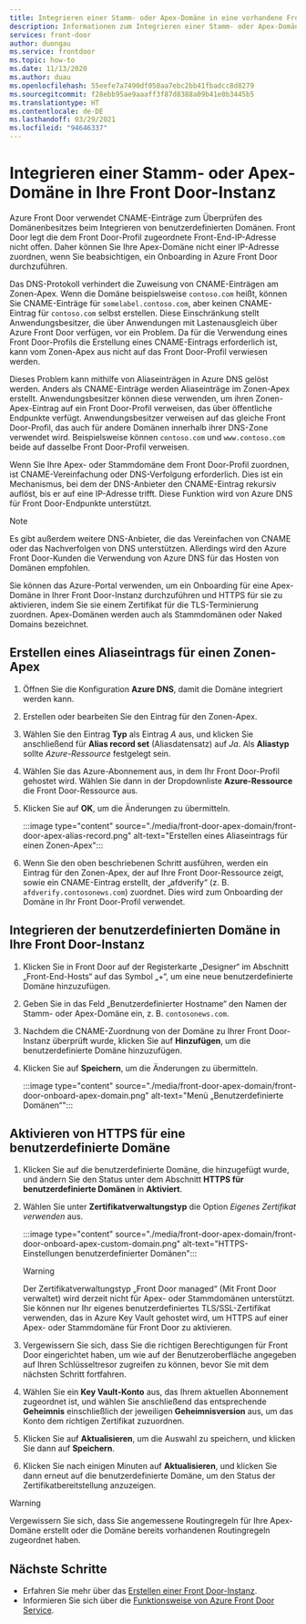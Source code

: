 ```yaml
---
title: Integrieren einer Stamm- oder Apex-Domäne in eine vorhandene Front Door-Instanz – Azure-Portal
description: Informationen zum Integrieren einer Stamm- oder Apex-Domäne in eine Front Door-Instanz mithilfe des Azure-Portals
services: front-door
author: duongau
ms.service: frontdoor
ms.topic: how-to
ms.date: 11/13/2020
ms.author: duau
ms.openlocfilehash: 55eefe7a7490df050aa7ebc2bb41fbadcc8d8279
ms.sourcegitcommit: f28ebb95ae9aaaff3f87d8388a09b41e0b3445b5
ms.translationtype: HT
ms.contentlocale: de-DE
ms.lasthandoff: 03/29/2021
ms.locfileid: "94646337"
---
```

# <a name="onboard-a-root-or-apex-domain-on-your-front-door"></a>Integrieren einer Stamm- oder Apex-Domäne in Ihre Front Door-Instanz
Azure Front Door verwendet CNAME-Einträge zum Überprüfen des Domänenbesitzes beim Integrieren von benutzerdefinierten Domänen. Front Door legt die dem Front Door-Profil zugeordnete Front-End-IP-Adresse nicht offen. Daher können Sie Ihre Apex-Domäne nicht einer IP-Adresse zuordnen, wenn Sie beabsichtigen, ein Onboarding in Azure Front Door durchzuführen.

Das DNS-Protokoll verhindert die Zuweisung von CNAME-Einträgen am Zonen-Apex. Wenn die Domäne beispielsweise `contoso.com` heißt, können Sie CNAME-Einträge für `somelabel.contoso.com`, aber keinen CNAME-Eintrag für `contoso.com` selbst erstellen. Diese Einschränkung stellt Anwendungsbesitzer, die über Anwendungen mit Lastenausgleich über Azure Front Door verfügen, vor ein Problem. Da für die Verwendung eines Front Door-Profils die Erstellung eines CNAME-Eintrags erforderlich ist, kann vom Zonen-Apex aus nicht auf das Front Door-Profil verwiesen werden.

Dieses Problem kann mithilfe von Aliaseinträgen in Azure DNS gelöst werden. Anders als CNAME-Einträge werden Aliaseinträge im Zonen-Apex erstellt. Anwendungsbesitzer können diese verwenden, um ihren Zonen-Apex-Eintrag auf ein Front Door-Profil verweisen, das über öffentliche Endpunkte verfügt. Anwendungsbesitzer verweisen auf das gleiche Front Door-Profil, das auch für andere Domänen innerhalb ihrer DNS-Zone verwendet wird. Beispielsweise können `contoso.com` und `www.contoso.com` beide auf dasselbe Front Door-Profil verweisen. 

Wenn Sie Ihre Apex- oder Stammdomäne dem Front Door-Profil zuordnen, ist CNAME-Vereinfachung oder DNS-Verfolgung erforderlich. Dies ist ein Mechanismus, bei dem der DNS-Anbieter den CNAME-Eintrag rekursiv auflöst, bis er auf eine IP-Adresse trifft. Diese Funktion wird von Azure DNS für Front Door-Endpunkte unterstützt. 

> [!NOTE]
> Es gibt außerdem weitere DNS-Anbieter, die das Vereinfachen von CNAME oder das Nachverfolgen von DNS unterstützen. Allerdings wird den Azure Front Door-Kunden die Verwendung von Azure DNS für das Hosten von Domänen empfohlen.

Sie können das Azure-Portal verwenden, um ein Onboarding für eine Apex-Domäne in Ihrer Front Door-Instanz durchzuführen und HTTPS für sie zu aktivieren, indem Sie sie einem Zertifikat für die TLS-Terminierung zuordnen. Apex-Domänen werden auch als Stammdomänen oder Naked Domains bezeichnet.

## <a name="create-an-alias-record-for-zone-apex"></a>Erstellen eines Aliaseintrags für einen Zonen-Apex

1. Öffnen Sie die Konfiguration **Azure DNS**, damit die Domäne integriert werden kann.

1. Erstellen oder bearbeiten Sie den Eintrag für den Zonen-Apex.

1. Wählen Sie den Eintrag **Typ** als Eintrag *A* aus, und klicken Sie anschließend für **Alias record set** (Aliasdatensatz) auf *Ja*. Als **Aliastyp** sollte *Azure-Ressource* festgelegt sein.

1. Wählen Sie das Azure-Abonnement aus, in dem Ihr Front Door-Profil gehostet wird. Wählen Sie dann in der Dropdownliste **Azure-Ressource** die Front Door-Ressource aus.

1. Klicken Sie auf **OK**, um die Änderungen zu übermitteln.

    :::image type="content" source="./media/front-door-apex-domain/front-door-apex-alias-record.png" alt-text="Erstellen eines Aliaseintrags für einen Zonen-Apex":::

1. Wenn Sie den oben beschriebenen Schritt ausführen, werden ein Eintrag für den Zonen-Apex, der auf Ihre Front Door-Ressource zeigt, sowie ein CNAME-Eintrag erstellt, der „afdverify“ (z. B. `afdverify.contosonews.com`) zuordnet. Dies wird zum Onboarding der Domäne in Ihr Front Door-Profil verwendet.

## <a name="onboard-the-custom-domain-on-your-front-door"></a>Integrieren der benutzerdefinierten Domäne in Ihre Front Door-Instanz

1. Klicken Sie in Front Door auf der Registerkarte „Designer“ im Abschnitt „Front-End-Hosts“ auf das Symbol „+“, um eine neue benutzerdefinierte Domäne hinzuzufügen.

1. Geben Sie in das Feld „Benutzerdefinierter Hostname“ den Namen der Stamm- oder Apex-Domäne ein, z. B. `contosonews.com`.

1. Nachdem die CNAME-Zuordnung von der Domäne zu Ihrer Front Door-Instanz überprüft wurde, klicken Sie auf **Hinzufügen**, um die benutzerdefinierte Domäne hinzuzufügen.

1. Klicken Sie auf **Speichern**, um die Änderungen zu übermitteln.

   :::image type="content" source="./media/front-door-apex-domain/front-door-onboard-apex-domain.png" alt-text="Menü „Benutzerdefinierte Domänen“":::

## <a name="enable-https-on-your-custom-domain"></a>Aktivieren von HTTPS für eine benutzerdefinierte Domäne

1. Klicken Sie auf die benutzerdefinierte Domäne, die hinzugefügt wurde, und ändern Sie den Status unter dem Abschnitt **HTTPS für benutzerdefinierte Domänen** in **Aktiviert**.

1. Wählen Sie unter **Zertifikatverwaltungstyp** die Option *Eigenes Zertifikat verwenden* aus.

   :::image type="content" source="./media/front-door-apex-domain/front-door-onboard-apex-custom-domain.png" alt-text="HTTPS-Einstellungen benutzerdefinierter Domänen":::    

   > [!WARNING]
   > Der Zertifikatverwaltungstyp „Front Door managed“ (Mit Front Door verwaltet) wird derzeit nicht für Apex- oder Stammdomänen unterstützt. Sie können nur Ihr eigenes benutzerdefiniertes TLS/SSL-Zertifikat verwenden, das in Azure Key Vault gehostet wird, um HTTPS auf einer Apex- oder Stammdomäne für Front Door zu aktivieren.

1. Vergewissern Sie sich, dass Sie die richtigen Berechtigungen für Front Door eingerichtet haben, um wie auf der Benutzeroberfläche angegeben auf Ihren Schlüsseltresor zugreifen zu können, bevor Sie mit dem nächsten Schritt fortfahren.

1. Wählen Sie ein **Key Vault-Konto** aus, das Ihrem aktuellen Abonnement zugeordnet ist, und wählen Sie anschließend das entsprechende **Geheimnis** einschließlich der jeweiligen **Geheimnisversion** aus, um das Konto dem richtigen Zertifikat zuzuordnen.

1. Klicken Sie auf **Aktualisieren**, um die Auswahl zu speichern, und klicken Sie dann auf **Speichern**.

1. Klicken Sie nach einigen Minuten auf **Aktualisieren**, und klicken Sie dann erneut auf die benutzerdefinierte Domäne, um den Status der Zertifikatbereitstellung anzuzeigen. 

> [!WARNING]
> Vergewissern Sie sich, dass Sie angemessene Routingregeln für Ihre Apex-Domäne erstellt oder die Domäne bereits vorhandenen Routingregeln zugeordnet haben.

## <a name="next-steps"></a>Nächste Schritte

- Erfahren Sie mehr über das [Erstellen einer Front Door-Instanz](quickstart-create-front-door.md).
- Informieren Sie sich über die [Funktionsweise von Azure Front Door Service](front-door-routing-architecture.md).

